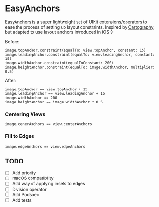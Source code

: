 # EasyAnchors

EasyAnchors is a super lightweight set of UIKit extensions/operators to ease the process of setting up layout constraints. Inspired by [Cartography](https://github.com/robb/Cartography), but adapted to use layout anchors introduced in iOS 9

Before:

````
image.topAnchor.constraint(equalTo: view.topAnchor, constant: 15)
image.leadingAnchor.constraint(equalTo: view.leadingAnchor, constant: 15)
image.widthAnchor.constraint(equalToConstant: 200)
image.heightAnchor.constraint(equalTo: image.widthAnchor, multiplier: 0.5)
````

After:

````
image.topAnchor == view.topAnchor + 15
image.leadingAnchor == view.leadingAnchor + 15
image.widthAnchor == 200
image.heightAnchor == image.widthAnchor * 0.5
````

### Centering Views

````
image.cenerAnchors == view.centerAnchors
````

### Fill to Edges

````
image.edgeAnchors == view.edgeAnchors
````

## TODO

- [ ] Add priority
- [ ] macOS compatibility
- [ ] Add way of applying insets to edges
- [ ] Division operator
- [ ] Add Podspec
- [ ] Add tests
